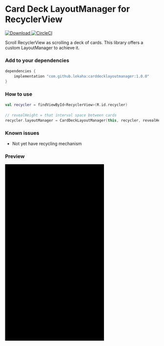 # Card Deck LayoutManager for RecyclerView

[ ![Download](https://api.bintray.com/packages/lekaha/MavenRepo/com.github.lekaha.carddecklayoutmanager/images/download.svg?version=1.0.0) ](https://bintray.com/lekaha/MavenRepo/com.github.lekaha.carddecklayoutmanager/1.0.0/link) [![CircleCI](https://circleci.com/gh/lekaha/CardDeckLayoutManager/tree/master.svg?style=svg)](https://circleci.com/gh/lekaha/CardDeckLayoutManager/tree/master)

Scroll RecyclerView as scrolling a deck of cards. This library offers a custom LayoutManager to achieve it.

### Add to your dependencies

```groovy
dependencies {
    implementation "com.github.lekaha:carddecklayoutmanager:1.0.0"
}
```

### How to use

```kotlin
val recycler = findViewById<RecyclerView>(R.id.recycler)

// revealHeight = that interval space between cards 
recycler.layoutManager = CardDeckLayoutManager(this, recycler, revealHeight)
```

### Known issues

- Not yet have recycling mechanism

### Preview
![preview](/screens/anim_card.gif)
